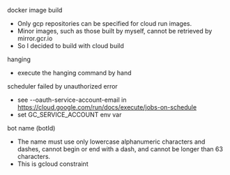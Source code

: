 
docker image build

- Only gcp repositories can be specified for cloud run images.
- Minor images, such as those built by myself, cannot be retrieved by mirror.gcr.io
- So I decided to build with cloud build

hanging

- execute the hanging command by hand

scheduler failed by unauthorized error

- see --oauth-service-account-email in https://cloud.google.com/run/docs/execute/jobs-on-schedule
- set GC_SERVICE_ACCOUNT env var

bot name (botId)

- The name must use only lowercase alphanumeric characters and dashes, cannot begin or end with a dash, and cannot be longer than 63 characters.
- This is gcloud constraint
